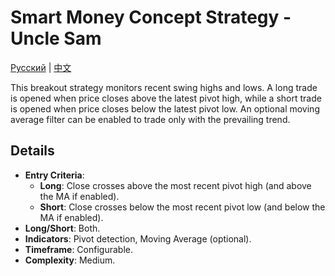 # Smart Money Concept Strategy - Uncle Sam
[Русский](README_ru.md) | [中文](README_cn.md)

This breakout strategy monitors recent swing highs and lows. A long trade is opened when price closes above the latest pivot high, while a short trade is opened when price closes below the latest pivot low. An optional moving average filter can be enabled to trade only with the prevailing trend.

## Details

- **Entry Criteria**:
  - **Long**: Close crosses above the most recent pivot high (and above the MA if enabled).
  - **Short**: Close crosses below the most recent pivot low (and below the MA if enabled).
- **Long/Short**: Both.
- **Indicators**: Pivot detection, Moving Average (optional).
- **Timeframe**: Configurable.
- **Complexity**: Medium.
